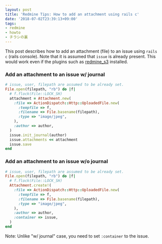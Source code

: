 ```yaml
---
layout: post
title: 'Redmine Tips: How to add an attachment using rails c'
date: '2018-07-02T23:39:13+09:00'
tags:
- redmine
- howto
- チラシの裏
---
```

This post describes how to add an attachment (file) to an issue using `rails c` (rails console).
Note that it is assumed that `issue` is already present.
This would work even if the plugins such as [redmine_s3] installed.

[redmine_s3]: https://www.redmine.org/plugins/redmine_s3

### Add an attachment to an issue w/ journal

```ruby
# issue, user, filepath are assumed to be already set.
File.open(filepath, "rb") do |f|
  # f.flock(File::LOCK_SH)
  attachment = Attachment.new(
    :file => ActionDispatch::Http::UploadedFile.new(
      :tempfile => f,
      :filename => File.basename(filepath),
      :type => "image/jpeg",
    ),
    :author => author,
  )
  issue.init_journal(author)
  issue.attachments << attachment
  issue.save
end
```

### Add an attachment to an issue w/o journal

```ruby
# issue, user, filepath are assumed to be already set.
File.open(filepath, "rb") do |f|
  # f.flock(File::LOCK_SH)
  Attachment.create!(
    :file => ActionDispatch::Http::UploadedFile.new(
      :tempfile => f,
      :filename => File.basename(filepath),
      :type => "image/jpeg",
    ),
    :author => author,
    :container => issue,
  )
end
```

Note: Unlike "w/ journal" case, you need to set `:container` to the issue.
